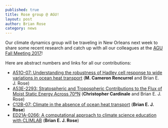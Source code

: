 ```yaml
---
published: true
title: Rose group @ AGU!
layout: post
author: Brian Rose
category: news
---
```


Our climate dynamics group will be traveling in New Orleans next week to share some recent research and catch up with all our colleagues at the [AGU Fall Meeting 2017](http://fallmeeting.agu.org/2017/)!

Here are abstract numbers and links for all our contributions:

- [A51O-07: Understanding the robustness of Hadley cell response to wide variations in ocean heat transport](https://agu.confex.com/agu/fm17/meetingapp.cgi/Paper/255765) (**M. Cameron Rencurrel** and Brian E. J. Rose)
- [A53E-2293: Stratospheric and Tropospheric Contributions to the Flux of Moist Static Energy Across 70ºN](https://agu.confex.com/agu/fm17/meetingapp.cgi/Paper/281765) (**Christopher Cardinale** and Brian E. J. Rose)
- [C12B-07: Climate in the absence of ocean heat transport](https://agu.confex.com/agu/fm17/meetingapp.cgi/Paper/284407) (**Brian E. J. Rose**)
- [ED21A-0266: A computational approach to climate science education with CLIMLAB](https://agu.confex.com/agu/fm17/meetingapp.cgi/Paper/285520) (**Brian E. J. Rose**)
